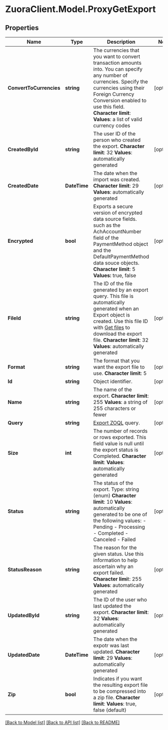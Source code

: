 # ZuoraClient.Model.ProxyGetExport

## Properties

Name | Type | Description | Notes
------------ | ------------- | ------------- | -------------
**ConvertToCurrencies** | **string** |  The currencies that you want to convert transaction amounts into. You can specify any number of currencies. Specify the currencies using their Foreign Currency Conversion enabled to use this field. **Character limit**: **Values**: a list of valid currency codes  | [optional] 
**CreatedById** | **string** |  The user ID of the person who created the export. **Character limit**: 32 **Values**: automatically generated  | [optional] 
**CreatedDate** | **DateTime** |  The date when the import was created. **Character limit**: 29 **Values**: automatically generated  | [optional] 
**Encrypted** | **bool** |  Exports a secure version of encrypted data source fields. such as the AchAccountNumber field of the PaymentMethod object and the DefaultPaymentMethod data souce objects. **Character limit**: 5 **Values:** true, false  | [optional] 
**FileId** | **string** |  The ID of the file generated by an export query. This file is automatically generated when an Export object is created. Use this file ID with [Get files](https://www.zuora.com/developer/api-reference/#operation/GET_Files) to download the export file. **Character limit**: 32 **Values**: automatically generated  | [optional] 
**Format** | **string** |  The format that you want the export file to use. **Character limit**: 5  | [optional] 
**Id** | **string** | Object identifier. | [optional] 
**Name** | **string** |  The name of the export. **Character limit**: 255 **Values**: a string of 255 characters or fewer  | [optional] 
**Query** | **string** | [Export ZOQL](https://knowledgecenter.zuora.com/DC_Developers/M_Export_ZOQL) query.  | [optional] 
**Size** | **int** |  The number of records or rows exported. This field value is null until the export status is Completed. **Character limit**: **Values**: automatically generated  | [optional] 
**Status** | **string** |  The status of the export. Type: string (enum) **Character limit**: 10 **Values**: automatically generated to be one of the following values:  - Pending - Processing - Completed - Canceled - Failed  | [optional] 
**StatusReason** | **string** |  The reason for the given status. Use this information to help ascertain why an export failed. **Character limi**t: 255 **Values**: automatically generated  | [optional] 
**UpdatedById** | **string** |  The ID of the user who last updated the export. **Character limit**: 32 **Values**: automatically generated  | [optional] 
**UpdatedDate** | **DateTime** |  The date when the expotr was last updated. **Character limit**: 29 **Values**: automatically generated  | [optional] 
**Zip** | **bool** |  Indicates if you want the resulting export file to be compressed into a zip file. **Character limit**: **Values**: true, false (default)  | [optional] 

[[Back to Model list]](../README.md#documentation-for-models) [[Back to API list]](../README.md#documentation-for-api-endpoints) [[Back to README]](../README.md)

